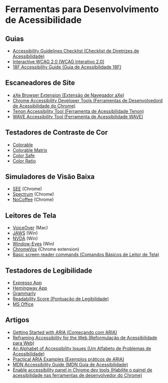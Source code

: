 # Ferramentas para Desenvolvimento de Acessibilidade 

## Guias
* [Accessibility Guidelines Checklist (Checklist de Diretrizes de Acessibilidade)](http://accessibility.voxmedia.com)
* [Interactive WCAG 2.0 (WCAG Interativo 2.0)](http://code.viget.com/interactive-wcag/)
* [18F Accessibility Guide (Guia de Acessibilidade 18F)](https://pages.18f.gov/accessibility/checklist/)

## Escaneadores de Site
* [aXe Browser Extension (Extensão de Navegador aXe)](http://www.deque.com/products/axe/)
* [Chrome Accessibility Developer Tools (Ferramentas de Desenvolvedord de Acessibilidade do Chrome)](https://chrome.google.com/webstore/detail/accessibility-developer-t/fpkknkljclfencbdbgkenhalefipecmb)
* [Tenon Accessibility Tool (Ferramenta de Acessibilidade Tenon)](https://tenon.io)
* [WAVE Accessibility Tool (Ferramenta de Acessibilidade WAVE)](http://wave.webaim.org)

## Testadores de Contraste de Cor
* [Colorable](http://jxnblk.com/colorable/demos/text/)
* [Colorable Matrix](http://jxnblk.com/colorable/demos/matrix/)
* [Color Safe](http://colorsafe.co)
* [Color Ratio](http://leaverou.github.io/contrast-ratio/)

## Simuladores de Visão Baixa 
* [SEE](https://chrome.google.com/webstore/detail/see/dkihcccbkkakkbpikjmpnbamkgbjfdcn) (Chrome)
* [Spectrum](https://chrome.google.com/webstore/detail/spectrum/ofclemegkcmilinpcimpjkfhjfgmhieb) (Chrome)
* [NoCoffee](https://chrome.google.com/webstore/detail/nocoffee/jjeeggmbnhckmgdhmgdckeigabjfbddl) (Chrome)

## Leitores de Tela
* [VoiceOver](http://www.apple.com/accessibility/) (Mac)
* [JAWS](http://www.freedomscientific.com/Products/Blindness/JAWS) (Win)
* [NVDA](https://www.nvaccess.org) (Win)
* [Window-Eyes](https://www.aisquared.com/products/window-eyes/) (Win)
* [ChromeVox](http://www.chromevox.com) (Chrome extension)
* [Basic screen reader commands (Comandos Básicos de Leitor de Tela)](https://www.paciellogroup.com/blog/2015/01/basic-screen-reader-commands-for-accessibility-testing/)

## Testadores de Legibilidade
* [Expresso App](http://www.expresso-app.org)
* [Hemingway App](http://www.hemingwayapp.com)
* [Grammarly](https://www.grammarly.com)
* [Readability Score (Pontuação de Legibilidade)](https://readability-score.com/text/)
* [MS Office](https://support.office.com/pt-br/article/Testar-a-legibilidade-do-documento-85b4969e-e80a-4777-8dd3-f7fc3c8b3fd2?ui=pt-BR&rs=pt-BR&ad=BR)

## Artigos
* [Getting Started with ARIA (Começando com ARIA)](http://a11yproject.com/posts/getting-started-aria/)
* [Reframing Accessibility for the Web (Reformulação de Acessibilidade para Web)](http://alistapart.com/article/reframing-accessibility-for-the-web)
* [An Alphabet of Accessibility Issues (Um Alfabeto de Problemas de Acessibilidade)](https://the-pastry-box-project.net/anne-gibson/2014-July-31)
* [Practical ARIA Examples (Exemplos práticos de ARIA)](http://heydonworks.com/practical_aria_examples/)
* [MDN Accessibility Guide (MDN Guia de Acessibilidade)](https://developer.mozilla.org/en-US/docs/Learn/Accessibility)
* [Enable accessibility panel in Chrome dev tools (Habilite o painel de acessibilidade nas ferramentas de desenvolvedor do Chrome)](https://umaar.com/dev-tips/101-accessibility-inspection/)